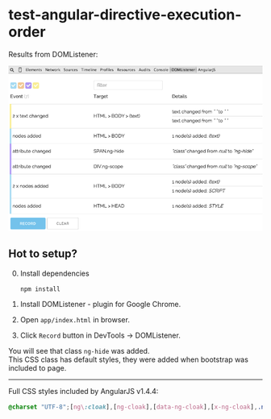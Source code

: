 # test-angular-directive-execution-order

Results from DOMListener:

![](screenshots/devtools-dom-listener.png)

## Hot to setup?

0. Install dependencies
    
    ```
    npm install
    ```

1. Install DOMListener - plugin for Google Chrome.
2. Open `app/index.html` in browser.
3. Click `Record` button in DevTools -> DOMListener.

You will see that class `ng-hide` was added.<br />
This CSS class has default styles, they were added when bootstrap was included to page.

---

Full CSS styles included by AngularJS v1.4.4:

```css
@charset "UTF-8";[ng\:cloak],[ng-cloak],[data-ng-cloak],[x-ng-cloak],.ng-cloak,.x-ng-cloak,.ng-hide:not(.ng-hide-animate){display:none !important;}ng\:form{display:block;}.ng-animate-shim{visibility:hidden;}.ng-anchor{position:absolute;}
```
